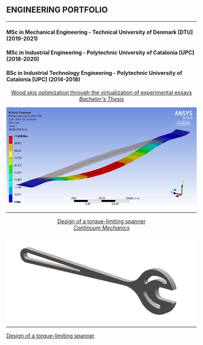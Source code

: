 ## ENGINEERING PORTFOLIO

---
#### MSc in Mechanical Engineering - Technical University of Denmark [DTU] (2019-2021)

#### MSc in Industrial Engineering - Polytechnic University of Catalonia [UPC] (2018-2020)

#### BSc in Industrial Technology Engineering - Polytechnic University of Catalonia [UPC] (2014-2018)
<p style="text-align:center;"><a href="/projects/TFG/text.md">Wood skis optimization through the virtualization of experimental essays <br><i> Bachelor's Thesis</i></a></p>
<img src="images/TFG_cover.JPG?raw=true"/>

---
<p style="text-align:center;"><a href="/projects/spanner/text.md">Design of a torque-limiting spanner <br><i> Continuum Mechanics</i></a></p>
<img src="images/Spanner_cover.png?raw=true"/>

---
[Design of a torque-limiting spanner](/projects/spanner/text.md)
